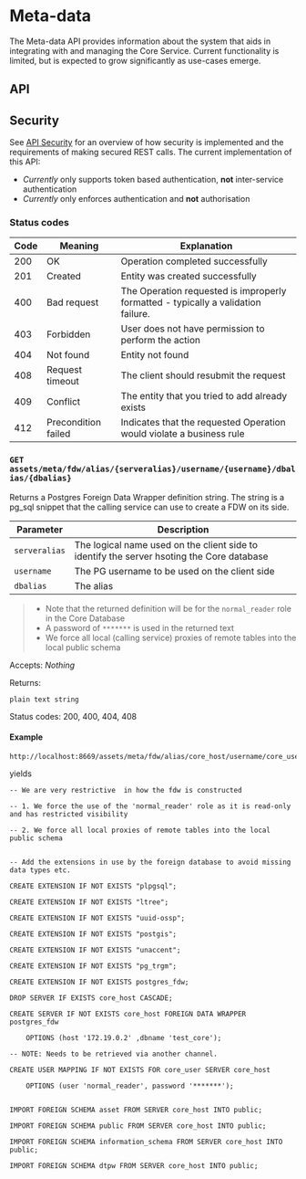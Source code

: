Meta-data
===============================

The Meta-data API provides information about the system that aids in integrating with and managing the Core Service.
Current functionality is limited, but is expected to grow significantly as use-cases emerge.

API
----------

## Security

See [API Security](APISecurity.md) for an overview of how security is implemented and the requirements of making secured REST calls.
The current implementation of this API: 
* *Currently* only supports token based authentication, **not** inter-service authentication
* *Currently* only enforces authentication and **not** authorisation


### Status codes

|Code|Meaning|Explanation|
|----|-------|-----------|
|200|OK|Operation completed successfully|
|201|Created|Entity was created successfully|
|400|Bad request|The Operation requested is improperly formatted - typically a validation failure.
|403|Forbidden|User does not have permission to perform the action|
|404|Not found|Entity not found|
|408|Request timeout|The client should resubmit the request|
|409|Conflict|The entity that you tried to add already exists|
|412|Precondition failed|Indicates that the requested Operation would violate a business rule|


### `GET assets/meta/fdw/alias/{serveralias}/username/{username}/dbalias/{dbalias}`
Returns a Postgres Foreign Data Wrapper definition string.  The string is a pg_sql snippet that the calling service
can use to create a FDW on its side.

|Parameter     |Description|
|--------------|-----------|
|`serveralias` | The logical name used on the client side to identify the server hsoting the Core database|
|`username`    |The PG username  to be used on the client side|
|`dbalias`     |The alias  |

> * Note that the returned definition will be for the `normal_reader` role in the Core Database  
> * A password of `*******` is used in the returned text
> * We force all local (calling service) proxies of remote tables into the local public schema

Accepts: *Nothing*

Returns:
```
plain text string
```
Status codes: 200, 400, 404, 408

#### Example ####

```
http://localhost:8669/assets/meta/fdw/alias/core_host/username/core_user
```

yields

```
-- We are very restrictive  in how the fdw is constructed

-- 1. We force the use of the 'normal_reader' role as it is read-only and has restricted visibility

-- 2. We force all local proxies of remote tables into the local public schema


-- Add the extensions in use by the foreign database to avoid missing data types etc.

CREATE EXTENSION IF NOT EXISTS "plpgsql";

CREATE EXTENSION IF NOT EXISTS "ltree";

CREATE EXTENSION IF NOT EXISTS "uuid-ossp";

CREATE EXTENSION IF NOT EXISTS "postgis";

CREATE EXTENSION IF NOT EXISTS "unaccent";

CREATE EXTENSION IF NOT EXISTS "pg_trgm";

CREATE EXTENSION IF NOT EXISTS postgres_fdw;

DROP SERVER IF EXISTS core_host CASCADE;

CREATE SERVER IF NOT EXISTS core_host FOREIGN DATA WRAPPER postgres_fdw 

	OPTIONS (host '172.19.0.2' ,dbname 'test_core');

-- NOTE: Needs to be retrieved via another channel.

CREATE USER MAPPING IF NOT EXISTS FOR core_user SERVER core_host

	OPTIONS (user 'normal_reader', password '*******');


IMPORT FOREIGN SCHEMA asset FROM SERVER core_host INTO public;

IMPORT FOREIGN SCHEMA public FROM SERVER core_host INTO public;

IMPORT FOREIGN SCHEMA information_schema FROM SERVER core_host INTO public;

IMPORT FOREIGN SCHEMA dtpw FROM SERVER core_host INTO public;
```
